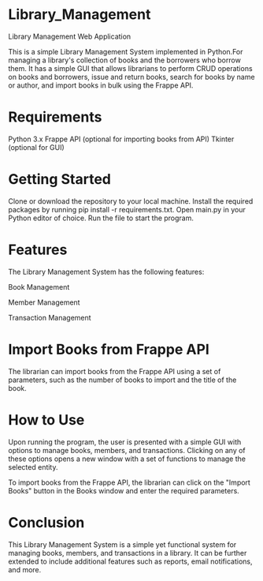 # Library_Management
Library Management Web Application


This is a simple Library Management System implemented in Python.For managing a library's collection of books and the borrowers who borrow them. It has a simple GUI that allows librarians to perform CRUD operations on books and borrowers, issue and return books, search for books by name or author, and import books in bulk using the Frappe API.

# Requirements
   Python 3.x
   Frappe API (optional for importing books from API)
   Tkinter (optional for GUI)

# Getting Started
   Clone or download the repository to your local machine.
   Install the required packages by running pip install -r requirements.txt.
   Open main.py in your Python editor of choice.
   Run the file to start the program.

# Features
   The Library Management System has the following features:

   Book Management

   Member Management

   Transaction Management

# Import Books from Frappe API

  The librarian can import books from the Frappe API using a set of parameters, such as the number of books to import and the title of the book.

# How to Use
   Upon running the program, the user is presented with a simple GUI with options to manage books, members, and transactions. Clicking on any of these options opens a new window with a set of functions to manage the selected entity.

To import books from the Frappe API, the librarian can click on the "Import Books" button in the Books window and enter the required parameters.

# Conclusion
   This Library Management System is a simple yet functional system for managing books, members, and transactions in a library. It can be further extended to include additional features such as reports, email notifications, and more.
